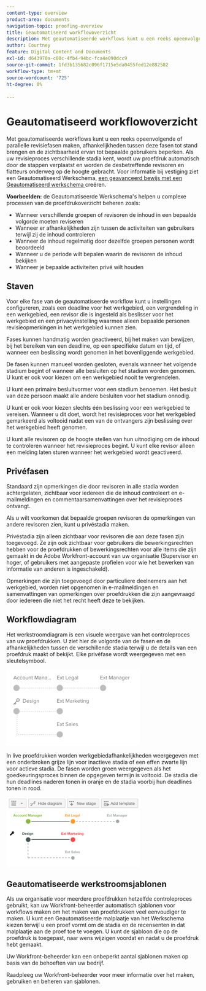 ```yaml
---
content-type: overview
product-area: documents
navigation-topic: proofing-overview
title: Geautomatiseerd workflowoverzicht
description: Met geautomatiseerde workflows kunt u een reeks opeenvolgende of parallelle revisiefasen maken, afhankelijkheden tussen deze fasen tot stand brengen en de zichtbaarheid ervan tot bepaalde gebruikers beperken. Als uw revisieproces verschillende stadia kent, wordt uw proefdruk automatisch door de stappen verplaatst en worden de desbetreffende revisoren en fiatteurs onderweg op de hoogte gebracht.
author: Courtney
feature: Digital Content and Documents
exl-id: d643970a-c00c-4fb4-94bc-fca4e090dcc9
source-git-commit: 1fd3b135682c096f1715e5da0455fed12e882582
workflow-type: tm+mt
source-wordcount: '725'
ht-degree: 0%

---
```


# Geautomatiseerd workflowoverzicht

<!-- Audited: 01/2024 -->

Met geautomatiseerde workflows kunt u een reeks opeenvolgende of parallelle revisiefasen maken, afhankelijkheden tussen deze fasen tot stand brengen en de zichtbaarheid ervan tot bepaalde gebruikers beperken. Als uw revisieproces verschillende stadia kent, wordt uw proefdruk automatisch door de stappen verplaatst en worden de desbetreffende revisoren en fiatteurs onderweg op de hoogte gebracht. Voor informatie bij vestiging ziet een Geautomatiseerd Werkschema, [ een geavanceerd bewijs met een Geautomatiseerd werkschema ](../../../review-and-approve-work/proofing/creating-proofs-within-workfront/create-automated-proof-workflow.md) creëren.

**Voorbeelden:** de Geautomatiseerde Werkschema&#39;s helpen u complexe processen van de proefdrukoverzicht beheren zoals:

* Wanneer verschillende groepen of revisoren de inhoud in een bepaalde volgorde moeten reviseren
* Wanneer er afhankelijkheden zijn tussen de activiteiten van gebruikers terwijl zij de inhoud controleren
* Wanneer de inhoud regelmatig door dezelfde groepen personen wordt beoordeeld
* Wanneer u de periode wilt bepalen waarin de revisoren de inhoud bekijken
* Wanneer je bepaalde activiteiten privé wilt houden

## Staven

Voor elke fase van de geautomatiseerde workflow kunt u instellingen configureren, zoals een deadline voor het werkgebied, een vergrendeling in een werkgebied, een revisor die is ingesteld als beslisser voor het werkgebied en een privacyinstelling waarmee alleen bepaalde personen revisieopmerkingen in het werkgebied kunnen zien.

Fases kunnen handmatig worden geactiveerd, bij het maken van bewijzen, bij het bereiken van een deadline, op een specifieke datum en tijd, of wanneer een beslissing wordt genomen in het bovenliggende werkgebied.

De fasen kunnen manueel worden gesloten, evenals wanneer het volgende stadium begint of wanneer alle besluiten op het stadium worden genomen. U kunt er ook voor kiezen om een werkgebied nooit te vergrendelen.

U kunt een primaire besluitvormer voor een stadium benoemen. Het besluit van deze persoon maakt alle andere besluiten voor het stadium onnodig.

U kunt er ook voor kiezen slechts één beslissing voor een werkgebied te vereisen. Wanneer u dit doet, wordt het revisieproces voor het werkgebied gemarkeerd als voltooid nadat een van de ontvangers zijn beslissing over het werkgebied heeft genomen.

U kunt alle revisoren op de hoogte stellen van hun uitnodiging om de inhoud te controleren wanneer het revisieproces begint. U kunt elke revisor alleen een melding laten sturen wanneer het werkgebied wordt geactiveerd.

## Privéfasen

Standaard zijn opmerkingen die door revisoren in alle stadia worden achtergelaten, zichtbaar voor iedereen die de inhoud controleert en e-mailmeldingen en commentaarsamenvattingen over het revisieproces ontvangt.

Als u wilt voorkomen dat bepaalde groepen revisoren de opmerkingen van andere revisoren zien, kunt u privéstadia maken.

Privéstadia zijn alleen zichtbaar voor revisoren die aan deze fasen zijn toegevoegd. Ze zijn ook zichtbaar voor gebruikers die bewerkingsrechten hebben voor de proefdrukken of bewerkingsrechten voor alle items die zijn gemaakt in de Adobe Workfront-account van uw organisatie (Supervisor en hoger, of gebruikers met aangepaste profielen voor wie het bewerken van informatie van anderen is ingeschakeld).

Opmerkingen die zijn toegevoegd door particuliere deelnemers aan het werkgebied, worden niet opgenomen in e-mailmeldingen en samenvattingen van opmerkingen over proefdrukken die zijn aangevraagd door iedereen die niet het recht heeft deze te bekijken.

## Workflowdiagram

Het werkstroomdiagram is een visuele weergave van het controleproces van uw proefdrukken. U ziet hier de volgorde van de fasen en de afhankelijkheden tussen de verschillende stadia terwijl u de details van een proefdruk maakt of bekijkt. Elke privéfase wordt weergegeven met een sleutelsymbool.

![ intro-to-aw-example-diagram.png ](assets/intro-to-aw-example-diagram-350x199.png)

In live proefdrukken worden werkgebiedafhankelijkheden weergegeven met een onderbroken grijze lijn voor inactieve stadia of een effen zwarte lijn voor actieve stadia. De fasen worden groen weergegeven als het goedkeuringsproces binnen de opgegeven termijn is voltooid. De stadia die hun deadlines naderen tonen in oranje en de stadia voorbij hun deadlines tonen in rood.

![ workflow_2.png ](assets/workflow-2-350x183.png)

## Geautomatiseerde werkstroomsjablonen

Als uw organisatie voor meerdere proefdrukken hetzelfde controleproces gebruikt, kan uw Workfront-beheerder automatisch sjablonen voor workflows maken om het maken van proefdrukken veel eenvoudiger te maken. U kunt een Geautomatiseerde malplaatje van het Werkschema kiezen terwijl u een proef vormt om de stadia en de recensenten in dat malplaatje aan de proef toe te voegen. U kunt de sjabloon die op de proefdruk is toegepast, naar wens wijzigen voordat en nadat u de proefdruk hebt gemaakt.

Uw Workfront-beheerder kan een onbeperkt aantal sjablonen maken op basis van de behoeften van uw bedrijf.

Raadpleeg uw Workfront-beheerder voor meer informatie over het maken, gebruiken en beheren van sjablonen.
